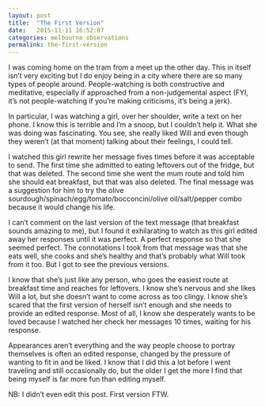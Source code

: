 ```yaml
---
layout: post
title:  "The First Version"
date:   2015-11-11 16:52:07
categories: melbourne observations
permalink: the-first-version
---
```


I was coming home on the tram from a meet up the other day. This in itself isn’t very exciting but I do enjoy being in a city where there are so many types of people around. People-watching is both constructive and meditative, especially if approached from a non-judgemental aspect (FYI, it’s not people-watching if you’re making criticisms, it’s being a jerk).

In particular, I was watching a girl, over her shoulder, write a text on her phone. I know this is terrible and I’m a snoop, but I couldn’t help it. What she was doing was fascinating. You see, she really liked Will and even though they weren’t (at that moment) talking about their feelings, I could tell.

I watched this girl rewrite her message fives times before it was acceptable to send. The first time she admitted to eating leftovers out of the fridge, but that was deleted. The second time she went the mum route and told him she should eat breakfast, but that was also deleted. The final message was a suggestion for him to try the olive sourdough/spinach/egg/tomato/bocconcini/olive oil/salt/pepper combo because it would change his life.

I can’t comment on the last version of the text message (that breakfast sounds amazing to me), but I found it exhilarating to watch as this girl edited away her responses until it was perfect. A perfect response so that she seemed perfect. The connotations I took from that message was that she eats well, she cooks and she’s healthy and that’s probably what Will took from it too. But I got to see the previous versions.

I know that she’s just like any person, who goes the easiest route at breakfast time and reaches for leftovers. I know she’s nervous and she likes Will a lot, but she doesn’t want to come across as too clingy. I know she’s scared that the first version of herself isn’t enough and she needs to provide an edited response. Most of all, I know she desperately wants to be loved because I watched her check her messages 10 times, waiting for his response.

Appearances aren’t everything and the way people choose to portray themselves is often an edited response, changed by the pressure of wanting to fit in and be liked. I know that I did this a lot before I went traveling and still occasionally do, but the older I get the more I find that being myself is far more fun than editing myself.

NB: I didn’t even edit this post. First version FTW.